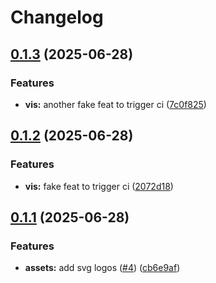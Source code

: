 # Changelog

## [0.1.3](https://github.com/Prodeko/design-system/compare/vis-v0.1.2...vis-v0.1.3) (2025-06-28)


### Features

* **vis:** another fake feat to trigger ci ([7c0f825](https://github.com/Prodeko/design-system/commit/7c0f825be33d658dbe8d3d55f076c742ef9cd0e4))

## [0.1.2](https://github.com/Prodeko/design-system/compare/vis-v0.1.1...vis-v0.1.2) (2025-06-28)


### Features

* **vis:** fake feat to trigger ci ([2072d18](https://github.com/Prodeko/design-system/commit/2072d1876f436902c2b1f1db79e957213b28e4fd))

## [0.1.1](https://github.com/Prodeko/design-system/compare/vis-v0.1.0...vis-v0.1.1) (2025-06-28)


### Features

* **assets:** add svg logos ([#4](https://github.com/Prodeko/design-system/issues/4)) ([cb6e9af](https://github.com/Prodeko/design-system/commit/cb6e9af0186304a7cdc834acbc83b7173fa68858))
